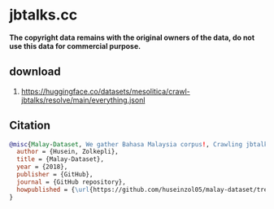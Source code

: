# jbtalks.cc

**The copyright data remains with the original owners of the data, do not use this data for commercial purpose.**

## download

1. https://huggingface.co/datasets/mesolitica/crawl-jbtalks/resolve/main/everything.jsonl

## Citation

```bibtex
@misc{Malay-Dataset, We gather Bahasa Malaysia corpus!, Crawling jbtalks.cc,
  author = {Husein, Zolkepli},
  title = {Malay-Dataset},
  year = {2018},
  publisher = {GitHub},
  journal = {GitHub repository},
  howpublished = {\url{https://github.com/huseinzol05/malay-dataset/tree/master/crawl/jbtalks.cc}}
}
```